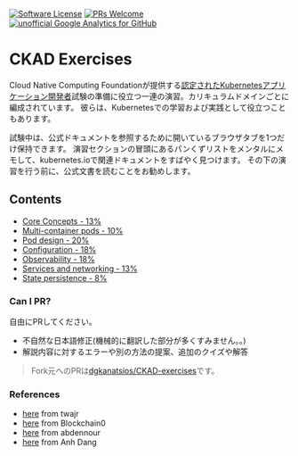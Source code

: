 [![Software License](https://img.shields.io/badge/license-MIT-brightgreen.svg?style=flat-square)](LICENSE)
[![PRs Welcome](https://img.shields.io/badge/PRs-welcome-brightgreen.svg?style=flat-square)](http://makeapullrequest.com)
[![unofficial Google Analytics for GitHub](https://gaforgithub.azurewebsites.net/api?repo=CKAD-exercises)](https://github.com/dgkanatsios/gaforgithub)

# CKAD Exercises

Cloud Native Computing Foundationが提供する[認定されたKubernetesアプリケーション開発者](https://www.cncf.io/certification/ckad/)試験の準備に役立つ一連の演習。カリキュラムドメインごとに編成されています。 彼らは、Kubernetesでの学習および実践として役立つこともあります。

試験中は、公式ドキュメントを参照するために開いているブラウザタブを1つだけ保持できます。 演習セクションの冒頭にあるパンくずリストをメンタルにメモして、kubernetes.ioで関連ドキュメントをすばやく見つけます。 その下の演習を行う前に、公式文書を読むことをお勧めします。

## Contents

- [Core Concepts - 13%](a.core_concepts.md)
- [Multi-container pods - 10%](b.multi_container_pods.md)
- [Pod design - 20%](c.pod_design.md)
- [Configuration - 18%](d.configuration.md)
- [Observability - 18%](e.observability.md)
- [Services and networking - 13%](f.services.md)
- [State persistence - 8%](g.state.md)

### Can I PR? 

自由にPRしてください。
- 不自然な日本語修正(機械的に翻訳した部分が多くすみません。。)
- 解説内容に対するエラーや別の方法の提案、追加のクイズや解答

> Fork元へのPRは[dgkanatsios/CKAD-exercises](https://github.com/dgkanatsios/CKAD-exercises)です。

### References
- [here](https://github.com/twajr/ckad-prep-notes) from twajr
- [here](https://www.reddit.com/r/kubernetes/comments/9uydc1/passed_the_ckad_special_thanks_to_the_linux/) from Blockchain0
- [here](https://medium.com/devopslinks/my-story-towards-cka-ckad-and-some-tips-daf495e711a9) from abdennour
- [here](https://medium.com/chotot-techblog/tips-tricks-to-pass-certified-kubernetes-application-developer-ckad-exam-67c9e1b32e6e) from Anh Dang
